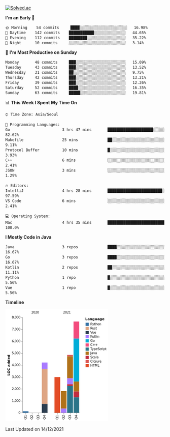 [![Solved.ac](http://mazassumnida.wtf/api/v2/generate_badge?boj=kuckjwi)](https://solved.ac/kuckjwi)
<!--START_SECTION:waka-->
**I'm an Early 🐤** 

```text
🌞 Morning    54 commits     ████░░░░░░░░░░░░░░░░░░░░░   16.98% 
🌆 Daytime    142 commits    ███████████░░░░░░░░░░░░░░   44.65% 
🌃 Evening    112 commits    ████████░░░░░░░░░░░░░░░░░   35.22% 
🌙 Night      10 commits     ░░░░░░░░░░░░░░░░░░░░░░░░░   3.14%

```
📅 **I'm Most Productive on Sunday** 

```text
Monday       48 commits     ███░░░░░░░░░░░░░░░░░░░░░░   15.09% 
Tuesday      43 commits     ███░░░░░░░░░░░░░░░░░░░░░░   13.52% 
Wednesday    31 commits     ██░░░░░░░░░░░░░░░░░░░░░░░   9.75% 
Thursday     42 commits     ███░░░░░░░░░░░░░░░░░░░░░░   13.21% 
Friday       39 commits     ███░░░░░░░░░░░░░░░░░░░░░░   12.26% 
Saturday     52 commits     ████░░░░░░░░░░░░░░░░░░░░░   16.35% 
Sunday       63 commits     █████░░░░░░░░░░░░░░░░░░░░   19.81%

```


📊 **This Week I Spent My Time On** 

```text
⌚︎ Time Zone: Asia/Seoul

💬 Programming Languages: 
Go                       3 hrs 47 mins       ████████████████████░░░░░   82.62% 
Makefile                 25 mins             ██░░░░░░░░░░░░░░░░░░░░░░░   9.11% 
Protocol Buffer          10 mins             █░░░░░░░░░░░░░░░░░░░░░░░░   3.93% 
C++                      6 mins              ░░░░░░░░░░░░░░░░░░░░░░░░░   2.41% 
JSON                     3 mins              ░░░░░░░░░░░░░░░░░░░░░░░░░   1.29%

🔥 Editors: 
IntelliJ                 4 hrs 28 mins       ████████████████████████░   97.59% 
VS Code                  6 mins              ░░░░░░░░░░░░░░░░░░░░░░░░░   2.41%

💻 Operating System: 
Mac                      4 hrs 35 mins       █████████████████████████   100.0%

```

**I Mostly Code in Java** 

```text
Java                     3 repos             ████░░░░░░░░░░░░░░░░░░░░░   16.67% 
Go                       3 repos             ████░░░░░░░░░░░░░░░░░░░░░   16.67% 
Kotlin                   2 repos             ██░░░░░░░░░░░░░░░░░░░░░░░   11.11% 
Python                   1 repo              █░░░░░░░░░░░░░░░░░░░░░░░░   5.56% 
Vue                      1 repo              █░░░░░░░░░░░░░░░░░░░░░░░░   5.56%

```


**Timeline**

![Chart not found](https://raw.githubusercontent.com/kuckjwi0928/kuckjwi0928/master/charts/bar_graph.png) 


 Last Updated on 14/12/2021
<!--END_SECTION:waka-->

